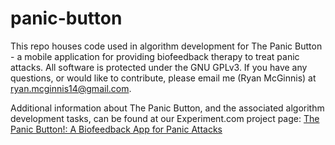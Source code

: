 # panic-button
This repo houses code used in algorithm development for The Panic Button - a mobile application for providing biofeedback therapy to treat panic attacks.  All software is protected under the GNU GPLv3.  If you have any questions, or would like to contribute, please email me (Ryan McGinnis) at ryan.mcginnis14@gmail.com.

Additional information about The Panic Button, and the associated algorithm development tasks, can be found at our Experiment.com project page: [The Panic Button!: A Biofeedback App for Panic Attacks](https://experiment.com/projects/the-panic-button-a-biofeedback-app-for-panic-attacks)
